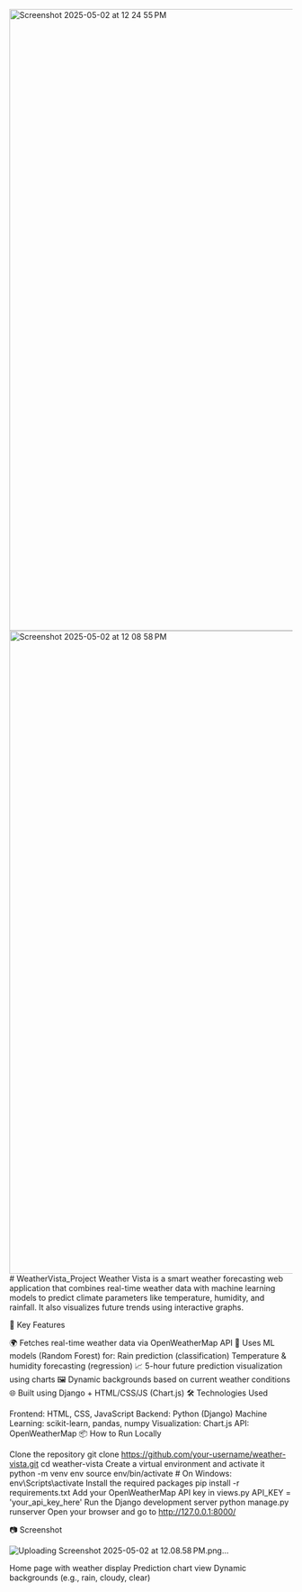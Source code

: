 <img width="1104" alt="Screenshot 2025-05-02 at 12 24 55 PM" src="https://github.com/user-attachments/assets/46932f88-1ae8-483d-8815-926df25faa32" /><img width="1142" alt="Screenshot 2025-05-02 at 12 08 58 PM" src="https://github.com/user-attachments/assets/7ec1bc9c-601c-4f0f-a8a5-f913eb621fda" /># WeatherVista_Project
Weather Vista is a smart weather forecasting web application that combines real-time weather data with machine learning models to predict climate parameters like temperature, humidity, and rainfall. It also visualizes future trends using interactive graphs.

📌 Key Features

🌍 Fetches real-time weather data via OpenWeatherMap API
🤖 Uses ML models (Random Forest) for:
Rain prediction (classification)
Temperature & humidity forecasting (regression)
📈 5-hour future prediction visualization using charts
🖼️ Dynamic backgrounds based on current weather conditions
🌐 Built using Django + HTML/CSS/JS (Chart.js)
🛠️ Technologies Used

Frontend: HTML, CSS, JavaScript
Backend: Python (Django)
Machine Learning: scikit-learn, pandas, numpy
Visualization: Chart.js
API: OpenWeatherMap
📦 How to Run Locally

Clone the repository
git clone https://github.com/your-username/weather-vista.git
cd weather-vista
Create a virtual environment and activate it
python -m venv env
source env/bin/activate  # On Windows: env\Scripts\activate
Install the required packages
pip install -r requirements.txt
Add your OpenWeatherMap API key in views.py
API_KEY = 'your_api_key_here'
Run the Django development server
python manage.py runserver
Open your browser and go to
http://127.0.0.1:8000/

📷 Screenshot

![Uploading Screenshot 2025-05-02 at 12.08.58 PM.png…]()


Home page with weather display
Prediction chart view
Dynamic backgrounds (e.g., rain, cloudy, clear)
